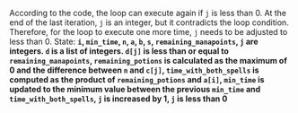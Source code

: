 According to the code, the loop can execute again if `j` is less than 0. At the end of the last iteration, `j` is an integer, but it contradicts the loop condition. Therefore, for the loop to execute one more time, `j` needs to be adjusted to less than 0.
State: **`i`, `min_time`, `n`, `a`, `b`, `s`, `remaining_manapoints`, `j` are integers. `d` is a list of integers. `d[j]` is less than or equal to `remaining_manapoints`, `remaining_potions` is calculated as the maximum of 0 and the difference between `n` and `c[j]`, `time_with_both_spells` is computed as the product of `remaining_potions` and `a[i]`, `min_time` is updated to the minimum value between the previous `min_time` and `time_with_both_spells`, `j` is increased by 1, `j` is less than 0**